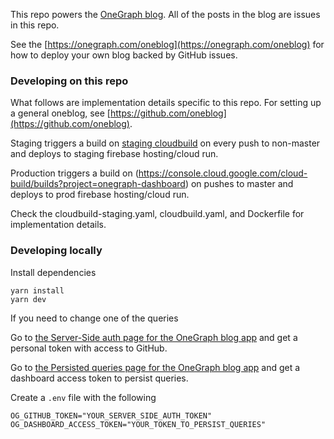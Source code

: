 This repo powers the [OneGraph blog](https://onegraph.com/blog). All of the posts in the blog are issues in this repo.

See the [https://onegraph.com/oneblog](https://onegraph.com/oneblog) for how to deploy your own blog backed by GitHub issues.

### Developing on this repo

What follows are implementation details specific to this repo. For setting up a general oneblog, see [https://github.com/oneblog](https://github.com/oneblog).

Staging triggers a build on [staging cloudbuild](https://console.cloud.google.com/cloud-build/builds?project=oph-dashboard-staging) on every push to non-master and deploys to staging firebase hosting/cloud run.

Production triggers a build on (https://console.cloud.google.com/cloud-build/builds?project=onegraph-dashboard) on pushes to master and deploys to prod firebase hosting/cloud run.

Check the cloudbuild-staging.yaml, cloudbuild.yaml, and Dockerfile for implementation details.

### Developing locally

Install dependencies

```
yarn install
yarn dev
```

If you need to change one of the queries

Go to [the Server-Side auth page for the OneGraph blog app](https://www.onegraph.com/dashboard/app/570a3d6b-6ff3-4b7a-9b0d-fe4cf6384388/auth/server-side) and get a personal token with access to GitHub.

Go to [the Persisted queries page for the OneGraph blog app](https://www.onegraph.com/dashboard/app/570a3d6b-6ff3-4b7a-9b0d-fe4cf6384388/persisted-queries) and get a dashboard access token to persist queries.

Create a `.env` file with the following

```
OG_GITHUB_TOKEN="YOUR_SERVER_SIDE_AUTH_TOKEN"
OG_DASHBOARD_ACCESS_TOKEN="YOUR_TOKEN_TO_PERSIST_QUERIES"
```

